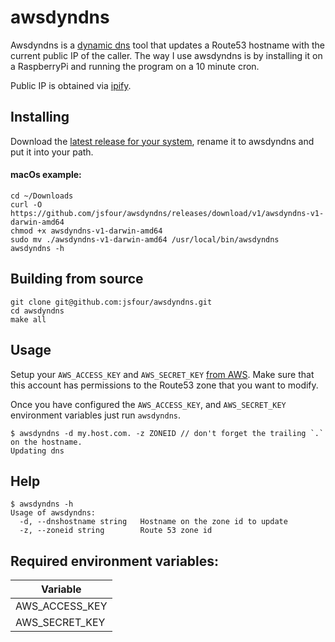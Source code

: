 # awsdyndns

Awsdyndns is a [dynamic dns](https://en.wikipedia.org/wiki/Dynamic_DNS) tool that updates a Route53 hostname with the current public IP of the caller. The way I use awsdyndns is by installing it on a RaspberryPi and running the program on a 10 minute cron.

Public IP is obtained via [ipify](https://www.ipify.org/).

## Installing

Download the [latest release for your system](https://github.com/jsfour/awsdyndns/releases), rename it to awsdyndns and put it into your path.

#### macOs example:
```
cd ~/Downloads
curl -O https://github.com/jsfour/awsdyndns/releases/download/v1/awsdyndns-v1-darwin-amd64
chmod +x awsdyndns-v1-darwin-amd64
sudo mv ./awsdyndns-v1-darwin-amd64 /usr/local/bin/awsdyndns
awsdyndns -h
```

## Building from source
```
git clone git@github.com:jsfour/awsdyndns.git
cd awsdyndns
make all
```

## Usage
Setup your `AWS_ACCESS_KEY` and `AWS_SECRET_KEY` [from AWS](https://docs.aws.amazon.com/general/latest/gr/aws-security-credentials.html). Make sure that this account has permissions to the Route53 zone that you want to modify.

Once you have configured the `AWS_ACCESS_KEY`, and `AWS_SECRET_KEY` environment variables just run `awsdyndns`.

```
$ awsdyndns -d my.host.com. -z ZONEID // don't forget the trailing `.` on the hostname.
Updating dns
```

## Help
```
$ awsdyndns -h
Usage of awsdyndns:
  -d, --dnshostname string   Hostname on the zone id to update
  -z, --zoneid string        Route 53 zone id
```


## Required environment variables:
| Variable |
|----------|
| AWS_ACCESS_KEY |
| AWS_SECRET_KEY |

